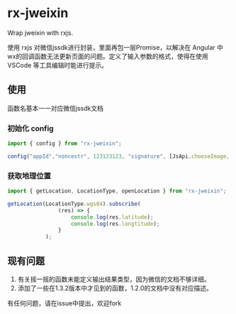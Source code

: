 # rx-jweixin
Wrap jweixin with rxjs.

使用 rxjs 对微信jssdk进行封装，里面再包一层Promise，以解决在 Angular 中 wx的回调函数无法更新页面的问题。定义了输入参数的格式，使得在使用 VSCode 等工具编辑时能进行提示。


## 使用
函数名基本一一对应微信jssdk文档

### 初始化 config
```typescript
import { config } from "rx-jweixin";

config("appId","noncestr", 123123123, "signature", [JsApi.chooseImage, JsApi.getLocation]).subscribe()
```

### 获取地理位置
```typescript
import { getLocation, LocationType, openLocation } from "rx-jweixin";

getLocation(LocationType.wgs84).subscribe(
                (res) => {
                    console.log(res.latitude);
                    console.log(res.longtitude);
                }
            );
```


## 现有问题
1. 有关摇一摇的函数未能定义输出结果类型，因为微信的文档不够详细。
2. 添加了一些在1.3.2版本中才见到的函数，1.2.0的文档中没有对应描述。

有任何问题，请在issue中提出，欢迎fork
